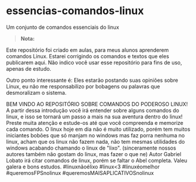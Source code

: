 # essencias-comandos-linux
Um conjunto de comandos essenciais do linux

> **Nota:**

Este repositório foi criado em aulas, para meus alunos aprenderem comandos Linux. Estarei corrigindo os comandos e textos que eles publicarem aqui. Não indico você usar esse repositório para fins de uso, apenas de estudo. 

Outro ponto interessante é: Eles estarão postando suas opiniões sobre Linux, eu não me responsabilizo por bobagens ou palavras que desmoralizam o sistema.

BEM VINDO AO REPOSITÓRIO SOBRE COMANDOS DO PODEROSO LINUX!
A partir dessa introdução você irá entender sobre alguns comandos do linux, e isso se tornará um passo a mais na sua aventura dentro do linux!
Preste muita atenção e estude-os até que você compreenda e memorize cada comando.
O linux hoje em dia não é muito utilizado, porém tem muitos iniciantes bobões que só manjam no windows mas faz porra nenhuma no linux, acham que os linux não fazem nada, não tem mesmas utilidades do windows acabando chamando o linux de "lixo". (sinceramente nossos autores também não gostam do linux, mas fazer o que ne)
Autor Gabriel Lobato irá citar comandos de linux, porém se faltar o Abel completa. 
Valeu galera e bons estudos. 
#linuxnãoélixo #linux<3 #linuxéomelhor #queremosFPSnolinux #queremosMAISAPLICATIVOSnolinux

